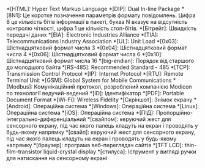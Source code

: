 *[HTML]: Hyper Text Markup Language
*[DIP]: Dual In-line Package
*[8N1]: Це коротке позначення параметрів формату повідомлень. Цифра 8 це кількість бітів інформації в пакеті, буква N вказує на відсутність контролю чіткості, цифра 1 це кількість стоп-бітів.
*[Бітрейт]: Швидкість передачі даних
*[EIA]: Electronic Industries Alliance
*[TIA]: Telecommunications Industry Association
*[UL]: Unit Load
*[0x03]: Шістнадцятковий формат числа 3
*[0x04]: Шістнадцятковий формат числа 4
*[0x06]: Шістнадцятковий формат числа 6
*[0x10]: Шістнадцятковий формат числа 16
*[big-endian]: Порядок від старшого до молодшого байта
*[RS-485]: Recommended Standard - 485
*[TCP]: Transmission Control Protocol
*[IP]: Internet Protocol
*[RTU]: Remote Terminal Unit
*[GSM]: Global System for Mobile Communications
*[Modbus]: Комунікаційний протокол, розроблений компанією Modicon по технології ведучий-ведений
*[ID]: Ідентифікатор
*[PDF]: Portable Document Format
*[Wi-Fi]: Wireless Fidelity
*[Скріншот]: Знімок екрану
*[Android]: Операційна система
*[Windows]: Операційна система
*[Linux]: Операційна система
*[iOS]: Операційна система
*[ПІД]: Пропорційно-інтегрально-диференціальний
*[свайпом]: керуючий жест для сенсорного екрану, під час якого палець кладуть на екран і проводять у будь-якому напрямку
*[свайп]: керуючий жест для сенсорного екрану, під час якого палець кладуть на екран і проводять у будь-якому напрямку
*[браузер]: програма веб-переглядач сайтів
*[TFT LCD]: thin-film-transistor liquid-crystal display
*[стилуса]: Іструмент у вигляді ручки для натискання на сенсорному екрані